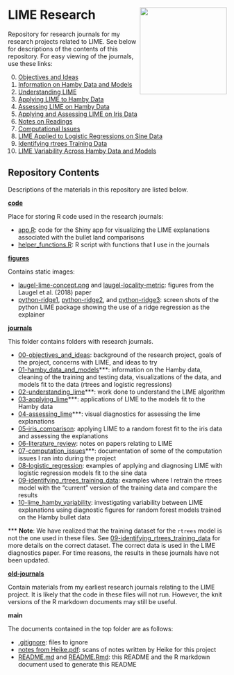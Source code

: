 
# LIME Research <img align="right" height="200" src="https://i.pinimg.com/originals/de/18/33/de18338e3313edd97d8156d987244e74.jpg">

Repository for research journals for my research projects related to
LIME. See below for descriptions of the contents of this repository. For
easy viewing of the journals, use these links:

0.  [Objectives and
    Ideas](https://goodekat.github.io/LIME-research-journals/journals/00-objectives_and_ideas/00-objectives_and_ideas.html)
1.  [Information on Hamby Data and
    Models](https://goodekat.github.io/LIME-research-journals/journals/01-hamby_data_and_models/01-hamby_data_and_models.html)
2.  [Understanding
    LIME](https://goodekat.github.io/LIME-research-journals/journals/02-understanding_lime/02-understanding_lime.html)
3.  [Applying LIME to Hamby
    Data](https://goodekat.github.io/LIME-research-journals/journals/03-applying_lime/03-applying_lime.html)
4.  [Assessing LIME on Hamby
    Data](https://goodekat.github.io/LIME-research-journals/journals/04-assessing_lime/04-assessing_lime.html)
5.  [Applying and Assessing LIME on Iris
    Data](https://goodekat.github.io/LIME-research-journals/journals/05-iris_comparison/05-iris_comparison.html)
6.  [Notes on
    Readings](https://goodekat.github.io/LIME-research-journals/journals/06-literature_review/06-literature_review.html)
7.  [Computational
    Issues](https://goodekat.github.io/LIME-research-journals/journals/07-computation_issues/07-computation_issues.html)
8.  [LIME Applied to Logistic Regressions on Sine
    Data](https://goodekat.github.io/LIME-research-journals/journals/08-logistic_regression/08-logistic_regression.html)
9.  [Identifying rtrees Training
    Data](https://goodekat.github.io/LIME-research-journals/journals/09-identifying_rtrees_training_data/09-identifying_rtrees_training_data.html)
10. [LIME Variability Across Hamby Data and
    Models](https://goodekat.github.io/LIME-research-journals/journals/10-lime_hamby_variability/10-lime_hamby_variability.html)

## Repository Contents

Descriptions of the materials in this repository are listed below.

[**code**](code/)

Place for storing R code used in the research journals:

  - [app.R](code/app.R): code for the Shiny app for visualizing the LIME
    explanations associated with the bullet land comparisons
  - [helper\_functions.R](code/helper_functions.R): R script with
    functions that I use in the journals

[**figures**](figures)

Contains static images:

  - [laugel-lime-concept.png](figures/laugel-lime-concept.png) and
    [laugel-locality-metric](figures/laugel-locality-metric.png):
    figures from the Laugel et al. (2018) paper
  - [python-ridge1](figures/python-ridge1.png),
    [python-ridge2](figures/python-ridge2.png), and
    [python-ridge3](figures/python-ridge3.png): screen shots of the
    python LIME package showing the use of a ridge regression as the
    explainer

[**journals**](journals)

This folder contains folders with research journals.

  - [00-objectives\_and\_ideas](journals/00-objectives_and_ideas):
    background of the research project, goals of the project, concerns
    with LIME, and ideas to try
  - [01-hamby\_data\_and\_models](journals/01-hamby_data_and_models)\*\*\*:
    information on the Hamby data, cleaning of the training and testing
    data, visualizations of the data, and models fit to the data (rtrees
    and logistic regressions)
  - [02-understanding\_lime](journals/02-understanding_lime)\*\*\*: work
    done to understand the LIME algorithm
  - [03-applying\_lime](journals/03-applying_lime)\*\*\*: applications
    of LIME to the models fit to the Hamby data
  - [04-assessing\_lime](journals/04-assessing_lime)\*\*\*: visual
    diagnostics for assessing the lime explanations
  - [05-iris\_comparison](journals/05-iris_comparison): applying LIME to
    a random forest fit to the iris data and assessing the explanations
  - [06-literature\_review](journals/06-literature_review/): notes on
    papers relating to LIME
  - [07-computation\_issues](journals/07-computation_issues/)\*\*\*:
    documentation of some of the computation issues I ran into during
    the project
  - [08-logistic\_regression](journals/08-logistic_regression): examples
    of applying and diagnosing LIME with logistic regression models fit
    to the sine data
  - [09-identifying\_rtrees\_training\_data](journals/09-identifying_rtrees_training_data/):
    examples where I retrain the rtrees model with the “current” version
    of the training data and compare the results
  - [10-lime\_hamby\_variability](journals/10-lime_hamby_variability/):
    investigating variability between LIME explanations using diagnostic
    figures for random forest models trained on the Hamby bullet data

\*\*\* **Note**: We have realized that the training dataset for the
`rtrees` model is not the one used in these files. See
[09-identifying\_rtrees\_training\_data](journals/09-identifying_rtrees_training_data)
for more details on the correct dataset. The correct data is used in the
LIME diagnostics paper. For time reasons, the results in these journals
have not been updated.

[**old-journals**](old-journals)

Contain materials from my earliest research journals relating to the
LIME project. It is likely that the code in these files will not run.
However, the knit versions of the R markdown documents may still be
useful.

**main**

The documents contained in the top folder are as follows:

  - [.gitignore](.gitignore): files to ignore
  - [notes from Heike.pdf](notes%20from%20Heike.pdf): scans of notes
    written by Heike for this project
  - [README.md](README.md) and [README.Rmd](README.Rmd): this README and
    the R markdown document used to generate this README
